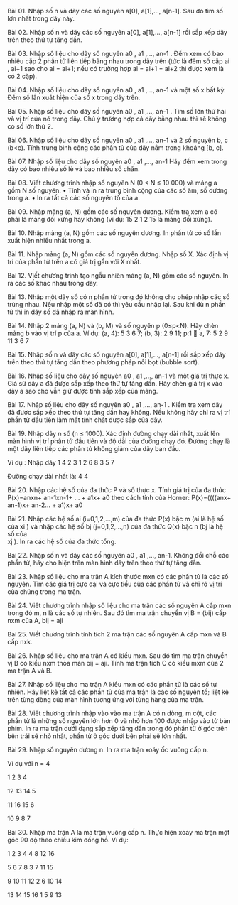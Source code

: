 
Bài 01.	 Nhập số n và dãy các số nguyên  a[0], a[1],..., a[n-1]. Sau đó tìm số lớn nhất trong dãy này.

Bài 02.	 Nhập số n và dãy các số nguyên  a[0], a[1],..., a[n-1] rồi sắp xếp dãy trên theo thứ tự tăng dần.

Bài 03.	 Nhập số liệu cho dãy số nguyên  a0 , a1 ,..., an-1 . Đếm xem có bao nhiêu cặp 2 phần tử liên tiếp bằng nhau  trong dãy  trên (tức là đếm số cặp   ai , ai+1 sao cho  ai =  ai+1; nếu  có trường hợp  ai = ai+1 = ai+2 thì  được xem là có 2 cặp).

Bài 04.	 Nhập số liệu cho dãy số nguyên a0 , a1 ,..., an-1  và  một số  x  bất kỳ. Đếm số lần xuất hiện của số  x  trong dãy  trên.

Bài 05.	 Nhập số liệu cho dãy số nguyên a0 , a1 ,..., an-1 . Tìm  số lớn thứ hai và vị trí của nó trong dãy. Chú ý trường hợp cả dãy bằng nhau thì sẽ không có số lớn thứ 2. 

Bài 06.	 Nhập số liệu cho dãy số nguyên  a0 , a1 ,..., an-1  và  2 số nguyên  b, c (b<c). Tính trung bình cộng các phần tử của dãy  nằm trong khoảng  [b, c].

Bài 07.	 Nhập số liệu cho dãy số nguyên a0 , a1 ,..., an-1 Hãy đếm xem trong dãy có bao nhiêu số lẻ và bao nhiêu số chẵn.

Bài 08. Viết chương trình nhập số nguyên N (0 < N ≤ 10 000) và mảng a gồm N số nguyên.
•	Tính và in ra trung bình cộng của các số âm, số dương trong a.
•	In ra tất cả các số nguyên tố của a.

Bài 09. Nhập mảng (a, N) gồm các số nguyên dương. Kiểm tra xem a có phải là mảng đối xứng hay không (ví dụ: 15 2 1 2 15 là mảng đối xứng).

Bài 10. Nhập mảng (a, N) gồm các số nguyên dương. In phần tử có số lần xuất hiện nhiều nhất trong a.

Bài 11. Nhập mảng (a, N) gồm các số nguyên dương. Nhập số X. Xác định vị trí của phần tử trên a có giá trị gần với X nhất.

Bài 12. Viết chương trình tạo ngẫu nhiên mảng (a, N) gồm các số nguyên. In ra các số khác nhau trong dãy.

Bài 13.	 Nhập một dãy số có n phần tử trong đó không cho phép nhập các số trùng nhau. Nếu nhập một số đã có thì yêu cầu nhập lại. Sau khi đủ n phần tử thì in dãy số đã nhập ra 
màn hình. 

Bài 14. Nhập 2 mảng (a, N) và (b, M) và số nguyên p (0≤p<N). Hãy chèn mảng b vào vị trí p của a.  Ví dụ: (a, 4): 5 3 6 7; (b, 3): 2 9 11; p:1  a, 7: 5 2 9 11 3 6 7

Bài 15.	 Nhập số n và dãy các số nguyên  a[0], a[1],..., a[n-1] rồi sắp xếp dãy trên theo thứ tự tăng dần theo phương pháp nổi bọt (bubble sort).

Bài 16. Nhập số liệu  cho dãy số nguyên  a0 , a1 ,..., an-1   và  một giá trị thực  x. Giả sử dãy  a đã được sắp xếp theo thứ tự tăng dần. Hãy chèn  giá trị  x vào dãy  a sao 
cho vẫn giữ được tính sắp xếp của mảng.

Bài 17.	 Nhập số liệu  cho dãy số nguyên  a0 , a1 ,..., an-1 . Kiểm tra xem dãy đã được sắp xếp theo thứ tự tăng dần hay không. Nếu không hãy chỉ ra vị trí phần tử đầu tiên làm 
mất tính chất được sắp của dãy.

Bài 19. Nhập dãy n số (n ≤ 1000). Xác định đường chạy dài nhất, xuất lên màn hình vị trí phần tử đầu tiên và độ dài của đường chạy đó. Đường chạy là một dãy liên tiếp các phần 
tử không giảm của dãy ban đầu.

Ví dụ :	Nhập dãy  1  4  2  3  1  2  6  8  3  5  7

Đường chạy dài nhất là: 4  4

Bài 20. Nhập các hệ số của đa thức P và số thực x. Tính giá trị của đa thức P(x)=anxn+ an-1xn-1+ ... + a1x+ a0 theo cách tính của Horner: P(x)=((((anx+ an-1)x+ an-2... + a1)x+ 
a0

Bài 21. Nhập các hệ số ai (i=0,1,2,...,m) của đa thức  P(x)  bậc  m  (ai là hệ số của  xi )  và nhập các hệ số bj (j=0,1,2,...,n) của đa thức  Q(x)  bậc  n  (bj là hệ số của  
xj ). In ra các hệ số của đa thức tổng.

Bài 22. Nhập số n và dãy các số nguyên  a0 , a1 ,..., an-1. Không đổi chỗ các phần tử, hãy cho hiện trên màn hình dãy trên theo thứ tự tăng dần.

Bài 23. Nhập số liệu cho ma trận A  kích thước  mxn  có các phần tử  là các số nguyên. Tìm các giá trị cực đại và cực tiểu  của các phần tử và chỉ rõ vị trí  của chúng trong ma 
trận.

Bài 24. Viết chương trình nhập số liệu cho ma trận các số nguyên  A  cấp   mxn   trong đó   m, n là các số tự nhiên. Sau đó tìm ma trận chuyển vị B = (bij)  cấp  nxm của A, bij 
= aji

Bài 25.	 Viết chương trình tính tích  2  ma trận các số nguyên  A  cấp  mxn  và  B  cấp nxk.

Bài 26.	 Nhập số liệu cho ma trận A có kiểu  mxn. Sau đó tìm ma trận chuyển vị   B có kiểu nxm thỏa mãn bij = aji. Tính ma trận tích C có kiểu mxm của 2 ma trận A và B. 

Bài 27.	 Nhập số liệu cho ma trận A  kiểu  mxn  có các phần tử  là các số tự nhiên. Hãy liệt kê tất cả các phần tử của ma trận là các số nguyên tố; liệt kê trên từng dòng của 
màn hình tương ứng với từng hàng của ma trận.

Bài 28. Viết chương trình nhập vào vào ma trận A có n dòng, m cột, các phần tử là những số nguyên lớn hơn 0 và nhỏ hơn 100 được nhập vào từ bàn phím. In ra ma trận dưới dạng 
sắp xếp tăng dần trong đó phần từ ở góc trên bên trái sẽ nhỏ nhất, phần tử ở góc dưới bên phải sẽ lớn nhất. 

Bài 29.	 Nhập số nguyên dương n. In ra ma trận xoáy ốc vuông cấp n. 

Ví dụ với n = 4            

1    2    3   4 

12  13  14   5

11  16  15   6

10   9    8   7

Bài 30.	 Nhập ma trận A là ma trận vuông cấp n. Thực hiện xoay ma trận một góc 90 độ theo chiều kim đồng hồ.  Ví dụ:

1    2    3   4                                                              4    8   12    16

5    6    7   8                                                              3    7   11    15

9  10  11  12                                                             2    6    10    14

13  14  15  16                                                             1    5      9    13



